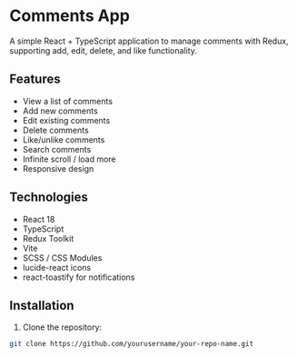 # Comments App

A simple React + TypeScript application to manage comments with Redux, supporting add, edit, delete, and like functionality.

## Features

- View a list of comments
- Add new comments
- Edit existing comments
- Delete comments
- Like/unlike comments
- Search comments
- Infinite scroll / load more
- Responsive design

## Technologies

- React 18
- TypeScript
- Redux Toolkit
- Vite
- SCSS / CSS Modules
- lucide-react icons
- react-toastify for notifications

## Installation

1. Clone the repository:

```bash
git clone https://github.com/yourusername/your-repo-name.git
